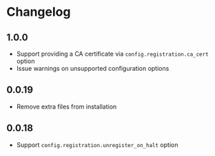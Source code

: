 # Changelog

## 1.0.0

- Support providing a CA certificate via `config.registration.ca_cert` option
- Issue warnings on unsupported configuration options

## 0.0.19

- Remove extra files from installation

## 0.0.18

- Support `config.registration.unregister_on_halt` option
